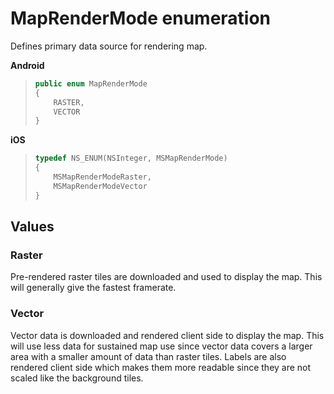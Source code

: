 
# MapRenderMode enumeration

Defines primary data source for rendering map.

**Android**
>```java
> public enum MapRenderMode
> {
>     RASTER,
>     VECTOR
> }
>```

**iOS**

> ```objectivec
> typedef NS_ENUM(NSInteger, MSMapRenderMode)
> {
>     MSMapRenderModeRaster,
>     MSMapRenderModeVector
> }
>```

## Values

### Raster

Pre-rendered raster tiles are downloaded and used to display the map. This will generally give the fastest framerate.

### Vector

Vector data is downloaded and rendered client side to display the map. This will use less data for sustained map use since vector data covers a larger area
with a smaller amount of data than raster tiles. Labels are also rendered client side which makes them more readable since they are not scaled like
the background tiles.
